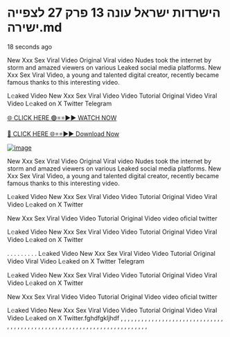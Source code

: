 # הישרדות ישראל עונה 13 פרק 27 לצפייה ישירה.md
18 seconds ago

New Xxx Sex Viral Video Original Viral video Nudes took the internet by storm and amazed viewers on various Leaked social media platforms. New Xxx Sex Viral Video, a young and talented digital creator, recently became famous thanks to this interesting video.

L𝚎aked Video New Xxx Sex Viral Video Video Tutorial Original Video Viral Video L𝚎aked on X Twitter Telegram

[🌐 CLICK HERE 🟢==►► WATCH NOW](https://4k-stream-tv01.blogspot.com/2025/01/vai00.html)

[🔴 CLICK HERE 🌐==►► Download Now](https://4k-stream-tv01.blogspot.com/2025/01/vai00.html)

[![image](https://github.com/user-attachments/assets/9fb639ed-84ad-42c3-b2f2-fd144046d747)](https://4k-stream-tv01.blogspot.com/2025/01/vai00.html)


New Xxx Sex Viral Video Original Viral video Nudes took the internet by storm and amazed viewers on various Leaked social media platforms. New Xxx Sex Viral Video, a young and talented digital creator, recently became famous thanks to this interesting video.

L𝚎aked Video New Xxx Sex Viral Video Video Tutorial Original Video Viral Video L𝚎aked on X Twitter

New Xxx Sex Viral Video Video Tutorial Original Video video oficial twitter

L𝚎aked Video New Xxx Sex Viral Video Video Tutorial Original Video Viral Video L𝚎aked on X Twitter

. . . . . . . . . L𝚎aked Video New Xxx Sex Viral Video Video Tutorial Original Video Viral Video L𝚎aked on X Twitter Telegram

L𝚎aked Video New Xxx Sex Viral Video Video Tutorial Original Video Viral Video L𝚎aked on X Twitter

New Xxx Sex Viral Video Video Tutorial Original Video video oficial twitter

L𝚎aked Video New Xxx Sex Viral Video Video Tutorial Original Video Viral Video L𝚎aked on X Twitter.fghdfgkljhdf , , , , , , , , , , , , , , , , , , , , , , , , , , , , , , , , , , , , , , , , , , , , , , , , , , , , , , , , , , , , , , , , , , , , , , ,
